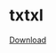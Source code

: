# txtxl
[Download](https://drive.usercontent.google.com/download?id=1tDJ7OEPo0PlhVTPPRLf5q_hR-gVEyG5L&export=download&authuser=0)
